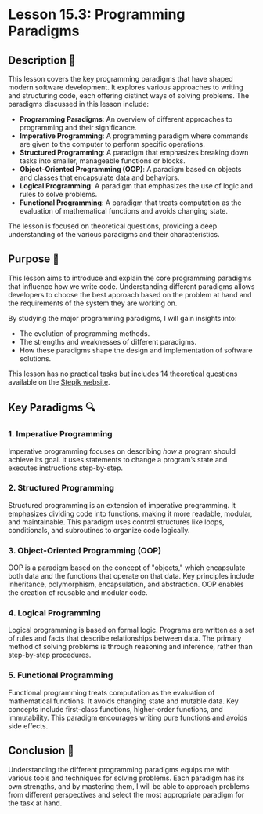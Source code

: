 # Lesson 15.3: Programming Paradigms

## Description 📝

This lesson covers the key programming paradigms that have shaped modern software development.
It explores various approaches to writing and structuring code, each offering distinct ways of solving problems.
The paradigms discussed in this lesson include:

-   **Programming Paradigms**: An overview of different approaches to programming and their significance.
-   **Imperative Programming**: A programming paradigm where commands are given to the computer to perform specific operations.
-   **Structured Programming**: A paradigm that emphasizes breaking down tasks into smaller, manageable functions or blocks.
-   **Object-Oriented Programming (OOP)**: A paradigm based on objects and classes that encapsulate data and behaviors.
-   **Logical Programming**: A paradigm that emphasizes the use of logic and rules to solve problems.
-   **Functional Programming**: A paradigm that treats computation as the evaluation of mathematical functions and avoids changing state.

The lesson is focused on theoretical questions, providing a deep understanding of the various paradigms and their characteristics.

## Purpose 🎯

This lesson aims to introduce and explain the core programming paradigms that influence how we write code.
Understanding different paradigms allows developers to choose the best approach based on the problem at hand and the requirements of the system they are working on.

By studying the major programming paradigms, I will gain insights into:

-   The evolution of programming methods.
-   The strengths and weaknesses of different paradigms.
-   How these paradigms shape the design and implementation of software solutions.

This lesson has no practical tasks but includes 14 theoretical questions available on the [Stepik website](https://stepik.org/lesson/508318/step/1?unit=500415).

## Key Paradigms 🔍

### 1. Imperative Programming

Imperative programming focuses on describing _how_ a program should achieve its goal.
It uses statements to change a program’s state and executes instructions step-by-step.

### 2. Structured Programming

Structured programming is an extension of imperative programming.
It emphasizes dividing code into functions, making it more readable, modular, and maintainable.
This paradigm uses control structures like loops, conditionals, and subroutines to organize code logically.

### 3. Object-Oriented Programming (OOP)

OOP is a paradigm based on the concept of "objects," which encapsulate both data and the functions that operate on that data.
Key principles include inheritance, polymorphism, encapsulation, and abstraction.
OOP enables the creation of reusable and modular code.

### 4. Logical Programming

Logical programming is based on formal logic.
Programs are written as a set of rules and facts that describe relationships between data.
The primary method of solving problems is through reasoning and inference, rather than step-by-step procedures.

### 5. Functional Programming

Functional programming treats computation as the evaluation of mathematical functions.
It avoids changing state and mutable data.
Key concepts include first-class functions, higher-order functions, and immutability.
This paradigm encourages writing pure functions and avoids side effects.

## Conclusion 🚀

Understanding the different programming paradigms equips me with various tools and techniques for solving problems.
Each paradigm has its own strengths, and by mastering them, I will be able to approach problems from different perspectives and select the most appropriate paradigm for the task at hand.
